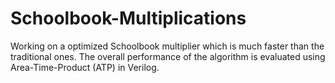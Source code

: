# Schoolbook-Multiplications
Working on a optimized Schoolbook multiplier which is much faster
than the traditional ones. The overall performance of the algorithm
is evaluated using Area-Time-Product (ATP) in Verilog.
